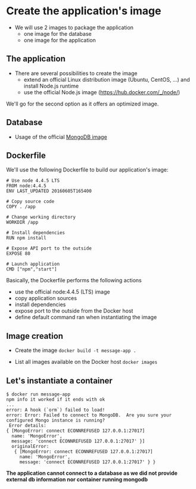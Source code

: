 # Create the application's image

* We will use 2 images to package the application
  * one image for the database
  * one image for the application

## The application

* There are several possibilities to create the image
  * extend an official Linux distribution image (Ubuntu, CentOS, ...) and install Node.js runtime
  * use the official Node.js image (https://hub.docker.com/_/node/)

We'll go for the second option as it offers an optimized image.

## Database

* Usage of the official [MongoDB image](https://hub.docker.com/_/mongo/)

## Dockerfile

We'll use the following Dockerfile to build our application's image:

```
# Use node 4.4.5 LTS
FROM node:4.4.5
ENV LAST_UPDATED 20160605T165400

# Copy source code
COPY . /app

# Change working directory
WORKDIR /app

# Install dependencies
RUN npm install

# Expose API port to the outside
EXPOSE 80

# Launch application
CMD ["npm","start"]
````

Basically, the Dockerfile performs the following actions
* use the official node:4.4.5 (LTS) image
* copy application sources
* install dependencies
* expose port to the outside from the Docker host
* define default command ran when instantiating the image

## Image creation

* Create the image ```docker build -t message-app .```

* List all images available on the Docker host ```docker images```

## Let's instantiate a container

```
$ docker run message-app
npm info it worked if it ends with ok
...
error: A hook (`orm`) failed to load!
error: Error: Failed to connect to MongoDB.  Are you sure your configured Mongo instance is running?
 Error details:
{ [MongoError: connect ECONNREFUSED 127.0.0.1:27017]
  name: 'MongoError',
  message: 'connect ECONNREFUSED 127.0.0.1:27017' }]
  originalError:
   { [MongoError: connect ECONNREFUSED 127.0.0.1:27017]
     name: 'MongoError',
     message: 'connect ECONNREFUSED 127.0.0.1:27017' } }
```

**The application cannot connect to a database as we did not provide external db information nor container running mongodb**


